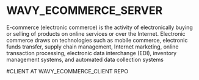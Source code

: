 # WAVY_ECOMMERCE_SERVER
E-commerce (electronic commerce) is the activity of electronically buying or selling of products on online services or over the Internet. Electronic commerce draws on technologies such as mobile commerce, electronic funds transfer, supply chain management, Internet marketing, online transaction processing, electronic data interchange (EDI), inventory management systems, and automated data collection systems

#CLIENT AT WAVY_ECOMMERCE_CLIENT REPO
